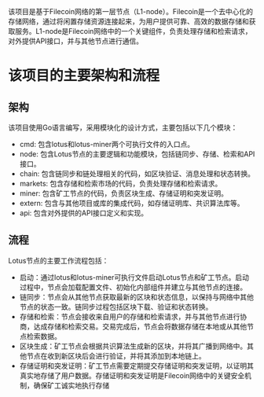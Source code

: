 该项目是基于Filecoin网络的第一层节点（L1-node）。Filecoin是一个去中心化的存储网络，通过将闲置存储资源连接起来，为用户提供可靠、高效的数据存储和获取服务。L1-node是Filecoin网络中的一个关键组件，负责处理存储和检索请求，对外提供API接口，并与其他节点进行通信。

# 该项目的主要架构和流程

## 架构

该项目使用Go语言编写，采用模块化的设计方式，主要包括以下几个模块：

* cmd: 包含lotus和lotus-miner两个可执行文件的入口点。
* node: 包含Lotus节点的主要逻辑和功能模块，包括链同步、存储、检索和API接口。
* chain: 包含链同步和链处理相关的代码，如区块验证、消息处理和状态转换。
* markets: 包含存储和检索市场的代码，负责处理存储和检索请求。
* miner: 包含矿工节点的代码，负责区块生成、存储证明和突发证明。
* extern: 包含与其他项目或库的集成代码，如存储证明库、共识算法库等。
* api: 包含对外提供的API接口定义和实现。

## 流程

Lotus节点的主要工作流程包括：

* 启动：通过lotus和lotus-miner可执行文件启动Lotus节点和矿工节点。启动过程中，节点会加载配置文件、初始化内部组件并建立与其他节点的连接。
* 链同步：节点会从其他节点获取最新的区块和状态信息，以保持与网络中其他节点的状态一致。链同步过程包括区块下载、验证和状态转换。
* 存储和检索：节点会接收来自用户的存储和检索请求，并与其他节点进行协商，达成存储和检索交易。交易完成后，节点会将数据存储在本地或从其他节点检索数据。
* 区块生成：矿工节点会根据共识算法生成新的区块，并将其广播到网络中。其他节点在收到新区块后会进行验证，并将其添加到本地链上。
* 存储证明和突发证明：矿工节点需要定期提交存储证明和突发证明，以证明其真实地存储了用户数据。存储证明和突发证明是Filecoin网络中的关键安全机制，确保矿工诚实地执行存储
